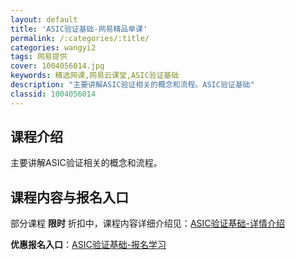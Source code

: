 ```yaml
---
layout: default
title: 'ASIC验证基础-网易精品单课'
permalink: /:categories/:title/
categories: wangyi2
tags: 网易提供
cover: 1004056014.jpg
keywords: 精选网课,网易云课堂,ASIC验证基础
description: "主要讲解ASIC验证相关的概念和流程。ASIC验证基础"
classid: 1004056014
---
```


## 课程介绍

主要讲解ASIC验证相关的概念和流程。

## 课程内容与报名入口

部分课程 **限时** 折扣中，课程内容详细介绍见：[ASIC验证基础-详情介绍](https://study.163.com/course/introduction/1004056014.htm?share=1&shareId=1025206652&utm_campaign=share&utm_medium=iphoneShare&utm_source=&utm_u=1025206652)

**优惠报名入口**：[ASIC验证基础-报名学习](https://study.163.com/course/introduction/1004056014.htm?share=1&shareId=1025206652&utm_campaign=share&utm_medium=iphoneShare&utm_source=&utm_u=1025206652)

